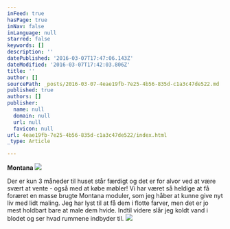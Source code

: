 ```yaml
---
inFeed: true
hasPage: true
inNav: false
inLanguage: null
starred: false
keywords: []
description: ''
datePublished: '2016-03-07T17:47:06.143Z'
dateModified: '2016-03-07T17:42:03.806Z'
title: ''
author: []
sourcePath: _posts/2016-03-07-4eae19fb-7e25-4b56-835d-c1a3c47de522.md
published: true
authors: []
publisher:
  name: null
  domain: null
  url: null
  favicon: null
url: 4eae19fb-7e25-4b56-835d-c1a3c47de522/index.html
_type: Article

---
```

**Montana**
![](https://the-grid-user-content.s3-us-west-2.amazonaws.com/af129186-50cf-4b46-8dd1-b7229eda188f.png)

Der er kun 3 måneder til huset står færdigt og det er for alvor ved at være svært at vente - også med at købe møbler! Vi har været så heldige at få foræret en masse brugte Montana moduler, som jeg håber at kunne give nyt liv med lidt maling. Jeg har lyst til at få dem i flotte farver, men det er jo mest holdbart bare at male dem hvide. Indtil videre slår jeg koldt vand i blodet og ser hvad rummene indbyder til.
![](https://the-grid-user-content.s3-us-west-2.amazonaws.com/29e6d09c-a56a-463e-96b7-51278c380306.png)